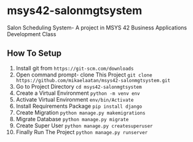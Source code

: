 # msys42-salonmgtsystem
Salon Scheduling System- A project in MSYS 42 Business Applications Development Class

## How To Setup
1. Install git from `https://git-scm.com/downloads`
2. Open command prompt- clone This Project `git clone https://github.com/mikaelaatan/msys42-salonmgtsystem.git`
3. Go to Project Directory `cd msys42-salonmgtsystem`
4. Create a Virtual Environment `python -m venv env`
5. Activate Virtual Environment `env/bin/Activate`
6. Install Requirements Package `pip install django`
7. Create Migration `python manage.py makemigrations`
8. Migrate Database `python manage.py migrate`
9. Create Super User `python manage.py createsuperuser`
10. Finally Run The Project `python manage.py runserver`
